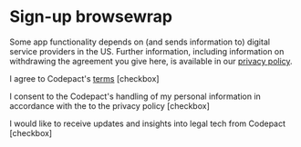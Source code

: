 # Sign-up browsewrap

Some app functionality depends on (and sends information to) digital service providers in the US. Further information, including information on withdrawing the agreement you give here, is available in our [privacy policy](https://github.com/Codepact/codepact-privacy/blob/master/privacy.md).

I agree to Codepact's [terms](https://github.com/Codepact/codepact-terms/blob/master/codepact-terms.md) [checkbox]

I consent to the Codepact's handling of my personal information in accordance with the to the privacy policy [checkbox]

I would like to receive updates and insights into legal tech from Codepact [checkbox]
